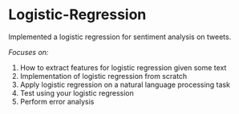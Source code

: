 # Logistic-Regression

Implemented a logistic regression for sentiment analysis on tweets.

*Focuses on:*
1. How to extract features for logistic regression given some text
2. Implementation of logistic regression from scratch
3. Apply logistic regression on a natural language processing task
4. Test using your logistic regression
5. Perform error analysis
